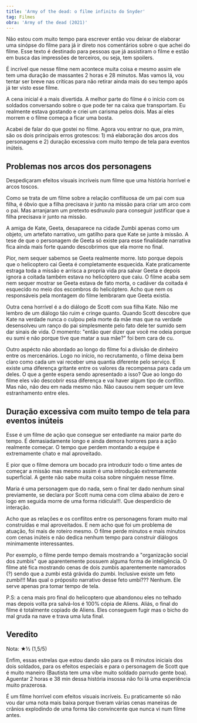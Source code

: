 ```yaml
---
title: 'Army of the dead: o filme infinito do Snyder'
tag: Filmes
obra: 'Army of the dead (2021)'
---
```


Não estou com muito tempo para escrever então vou deixar de elaborar uma sinópse do filme para já ir direto nos comentários sobre o que achei do filme. Esse texto é destinado para pessoas que já assistiram o filme e estão em busca das impressões de terceiros, ou seja, tem spoilers.

É incrível que nesse filme nem acontece muita coisa e mesmo assim ele tem uma duração de massantes 2 horas e 28 minutos. Mas vamos lá, vou tentar ser breve nas críticas para não retirar ainda mais do seu tempo após já ter visto esse filme.

A cena inicial é a mais divertida. A melhor parte do filme é o início com os soldados conversando sobre o que pode ter na caixa que transportam. Eu realmente estava gostando e criei um carisma pelos dois. Mas aí eles morrem e o filme começa a ficar uma bosta.

Acabei de falar do que gostei no filme. Agora vou entrar no que, pra mim, são os dois principais erros grotescos: 1) má elaboração dos arcos dos personagens e 2) duração excessiva com muito tempo de tela para eventos inúteis.

## Problemas nos arcos dos personagens

Despediçaram efeitos visuais incríveis num filme que uma história horrível e arcos toscos.

Como se trata de um filme sobre a relação conflituosa de um pai com sua filha, é óbvio que a filha precisava ir junto na missão para criar um arco com o pai. Mas arranjaram um pretexto esdruxulo para conseguir justificar que a filha precisava ir junto na missão.

A amiga de Kate, Geeta, desaparece na cidade Zumbi apenas como um objeto, um artefato narrativo, um gatilho para que Kate se junte à missão. A tese de que o personagem de Geeta só existe para esse finalidade narrativa fica ainda mais forte quando descobrimos que ela morre no final.

Pior, nem sequer sabemos se Geeta realmente morre. Isto porque depois que o helicoptero cai Geeta é completamente esquecida. Kate praticamente estraga toda a missão e arrisca a propria vida pra salvar Geeta e depois ignora a coitada também estava no helicóptero que caiu. O filme acaba sem nem sequer mostrar se Geeta estava de fato morta, o cadáver da coitada é esquecido no meio dos escombros do helicóptero. Acho que nem os responsáveis pela montagem do filme lembraram que Geeta existia.

Outra cena horrível é a do diálogo de Scott com sua filha Kate. Não me lembro de um diálogo tão ruim e cringe quanto. Quando Scott descobre que Kate na verdade nunca o culpou pela morte da mãe mas que na verdade desensolveu um ranço do pai simplesmente pelo fato dele ter sumido sem dar sinais de vida. O momento: "então quer dizer que você me odeia porque eu sumi e não porque tive que matar a sua mãe?" foi bem cara de cu.

Outro aspécto não abordado ao longo do filme foi a divisão de dinheiro entre os mercenários. Logo no início, no recrutamento, o filme deixa bem claro como cada um vai receber uma quantia diferente pelo serviço. E existe uma diferença gritante entre os valores da recompensa para cada um deles. O que a gente espera sendo apresentado a isso? Que ao longo do filme eles vão descobrir essa diferença e vai haver algum tipo de conflito. Mas não, não deu em nada mesmo não. Não causou nem sequer um leve estranhamento entre eles.

## Duração excessiva com muito tempo de tela para eventos inúteis

Esse é um filme de ação que consegue ser entediante na maior parte do tempo. É demasiadamente longo e ainda demora horrores para a ação realmente começar. O tempo que perdem montando a equipe é extremamente chato e mal aproveitado.

E pior que o filme demora um bocado pra introduzir todo o time antes de começar a missão mas mesmo assim é uma introdução extremamente superficial. A gente não sabe muita coisa sobre ninguém nesse filme.

Maria é uma personagem que do nada, sem o final ter dado nenhum sinal previamente, se declara por Scott numa cena com clima abaixo de zero e logo em seguida morre de uma forma ridícula!!!. Que desperdício de interação.

Acho que as relações e os conflitos entre os personagens foram muito mal construídas e mal aproveitados. E nem acho que foi um problema de atuação, foi mais de roteiro mesmo. O filme perde minutos e mais minutos com cenas inúteis e não dedica nenhum tempo para construir diálogos minimamente interessantes.

Por exemplo, o filme perde tempo demais mostrando a "organização social dos zumbis" que aparentemente possuem alguma forma de inteligência. O filme até fica mostrando cenas de dois zumbis aparentemente namorados (?) sendo que a zumbi está grávida do zumbi. Inclusive existe um feto zumbi!!! Mas qual o próposito narrativo desse feto umbi??? Nenhum. Ele serve apenas pra tomar tempo de tela.

P.S: a cena mais pro final do helicoptero que abandonou eles no telhado mas depois volta pra salvá-los é 100% cópia de Aliens. Aliás, o final do filme é totalmente copiado de Aliens. Eles conseguem fugir mas o bicho do mal gruda na nave e trava uma luta final.

## Veredito

Nota: ★½ (1,5/5)

Enfim, essas estrelas que estou dando são para os 8 minutos iniciais dos dois soldados, para os efeitos especiais e para o personagem de Scott que é muito maneiro (Bautista tem uma vibe muito soldado parrudo gente boa). Aguentar 2 horas e 38 min dessa história insossa não foi lá uma experiência muito prazerosa.

É um filme horrível com efeitos visuais incríveis. Eu praticamente só não vou dar uma nota mais baixa porque tiveram várias cenas maneiras de crânios explodindo de uma forma tão convincente que nunca vi num filme antes.
